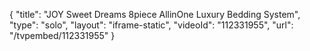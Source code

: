 {
    "title": "JOY Sweet Dreams 8piece AllinOne Luxury Bedding System",
    "type": "solo",
    "layout": "iframe-static",
    "videoId": "112331955",
    "url": "\/tvpembed\/112331955"
}